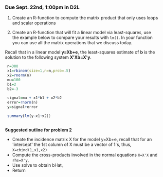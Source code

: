 ### Due Sept. 22nd, 1:00pm in D2L


1) Create an R-function to compute the matrix product that only uses loops and scalar operations

2) Create an R-function that will fit a linear model via least-squares, use the example below to compare your results with `lm()`. In your function you can use all the matrix operations that we discuss today.

Recall that in a linear model **y=Xb+e**, the least-squares estimate of **b** is the solution to the following system **X'Xb=X'y**.


```r
 n=300
 x1=rbinom(size=1,n=n,prob=.5)
 x2=rnorm(n)
 mu=100
 b1=2
 b2=-3
 
 signal=mu + x1*b1 + x2*b2
 error=rnorm(n)
 y=signal+error
 
 summary(lm(y~x1+x2))
 
```

**Suggested outline for problem 2**
   - Create the incidence matrix X for the model y=Xb+e, recall that for an 'intercept' the 1st column of X must be a vector of 1's, thus, `X=cbind(1,x1,x2)`
   - Compute the cross-products involved in the normal equations `X=X'X` and `rhs=X'y`,
   - Use solve to obtain bHat,
   - Return
